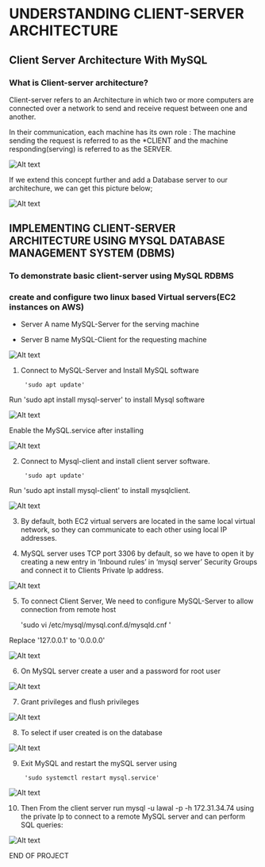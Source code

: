 # UNDERSTANDING CLIENT-SERVER ARCHITECTURE

## Client Server Architecture With MySQL

### What is Client-server architecture?

Client-server refers to an Architecture in which two or more computers are connected over a network to send and receive request  between one and another.

In their communication, each machine has its own role : The machine sending the request is referred to as the *CLIENT and the machine responding(serving) is referred to as the SERVER.

![Alt text](Images/01.JPG)

If we extend this concept further and add a Database server to our architechure, we can get this picture below;

![Alt text](Images/02.JPG)

## IMPLEMENTING CLIENT-SERVER ARCHITECTURE USING MYSQL DATABASE MANAGEMENT SYSTEM (DBMS)

### To demonstrate basic client-server using MySQL RDBMS

### create and configure two linux based Virtual servers(EC2 instances on AWS)

- Server A name MySQL-Server for the serving machine

- Server B name MySQL-Client for the requesting machine

![Alt text](Images/03.JPG)

1. Connect to MySQL-Server and Install MySQL software

        'sudo apt update'

Run 'sudo apt install mysql-server' to install Mysql software 

![Alt text](Images/04.JPG)

Enable the MySQL.service after installing

![Alt text](Images/004.JPG)

2. Connect to Mysql-client and install client server software.

        'sudo apt update'

Run 'sudo apt install mysql-client' to install mysqlclient.

![Alt text](Images/05.JPG)

3. By default, both EC2 virtual servers are located in the same local virtual network, so they can communicate to each other using local IP addresses.

4. MySQL server uses TCP port 3306 by default, so we have to open it by creating a new entry in ‘Inbound rules’ in ‘mysql server’ Security Groups and connect it to Clients Private Ip address.

![Alt text](Images/06.JPG)

5. To connect Client Server, We need to configure MySQL-Server to allow connection from remote host

    'sudo vi /etc/mysql/mysql.conf.d/mysqld.cnf '

Replace '127.0.0.1' to '0.0.0.0'

![Alt text](Images/07.JPG)

6. On MySQL server create a user and a password for root user

![Alt text](Images/09.JPG)

7. Grant privileges and flush privileges

![Alt text](Images/010.JPG)

8. To select if user created is on the database

![Alt text](Images/011.JPG)

9. Exit MySQL and restart the mySQL server using 

        'sudo systemctl restart mysql.service'

![Alt text](Images/012.JPG)

10. Then From the client server run mysql -u lawal -p -h 172.31.34.74 using the private Ip to connect to a remote MySQL server and can perform SQL queries:

![Alt text](Images/013.JPG)

END OF PROJECT 





